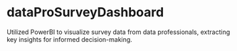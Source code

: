 # dataProSurveyDashboard
Utilized PowerBI to visualize survey data from data professionals, extracting key insights for informed decision-making.
